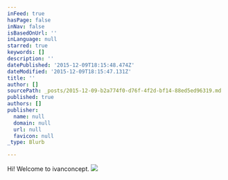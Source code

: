 ```yaml
---
inFeed: true
hasPage: false
inNav: false
isBasedOnUrl: ''
inLanguage: null
starred: true
keywords: []
description: ''
datePublished: '2015-12-09T18:15:48.474Z'
dateModified: '2015-12-09T18:15:47.131Z'
title: ''
author: []
sourcePath: _posts/2015-12-09-b2a774f0-d76f-4f2d-bf14-88ed5ed96319.md
published: true
authors: []
publisher:
  name: null
  domain: null
  url: null
  favicon: null
_type: Blurb

---
```

Hi! Welcome to ivanconcept.
![](https://the-grid-user-content.s3-us-west-2.amazonaws.com/094168f9-9fd7-49ad-b8e6-8c1d1e7234cf.jpg)